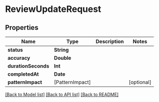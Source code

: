 # ReviewUpdateRequest

## Properties
Name | Type | Description | Notes
------------ | ------------- | ------------- | -------------
**status** | **String** |  | 
**accuracy** | **Double** |  | 
**durationSeconds** | **Int** |  | 
**completedAt** | **Date** |  | 
**patternImpact** | [PatternImpact] |  | [optional] 

[[Back to Model list]](../README.md#documentation-for-models) [[Back to API list]](../README.md#documentation-for-api-endpoints) [[Back to README]](../README.md)


